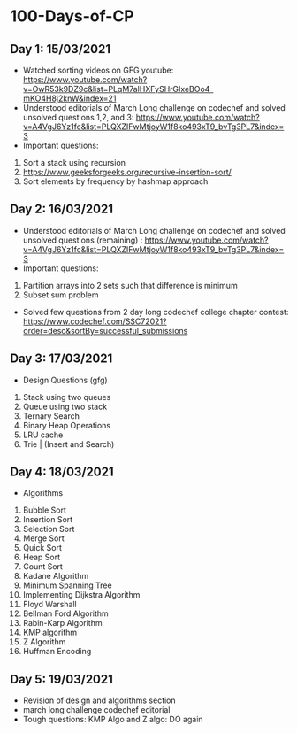 # 100-Days-of-CP

## Day 1: 15/03/2021
- Watched sorting videos on GFG youtube: https://www.youtube.com/watch?v=OwR53k9DZ9c&list=PLqM7alHXFySHrGIxeBOo4-mKO4H8j2knW&index=21
- Understood editorials of March Long challenge on codechef and solved unsolved questions 1,2, and 3: https://www.youtube.com/watch?v=A4VgJ6Yz1fc&list=PLQXZIFwMtjoyW1f8ko493xT9_bvTg3PL7&index=3
- Important questions:
1. Sort a stack using recursion
2. https://www.geeksforgeeks.org/recursive-insertion-sort/
3. Sort elements by frequency by hashmap approach

## Day 2: 16/03/2021
- Understood editorials of March Long challenge on codechef and solved unsolved questions (remaining) : https://www.youtube.com/watch?v=A4VgJ6Yz1fc&list=PLQXZIFwMtjoyW1f8ko493xT9_bvTg3PL7&index=3
- Important questions:
1. Partition arrays into 2 sets such that difference is minimum
2. Subset sum problem
- Solved few questions from 2 day long codechef college chapter contest: https://www.codechef.com/SSC72021?order=desc&sortBy=successful_submissions

## Day 3: 17/03/2021
- Design Questions (gfg)
1. Stack using two queues
2. Queue using two stack
3. Ternary Search
4. Binary Heap Operations
5. LRU cache
6. Trie | (Insert and Search)

## Day 4: 18/03/2021
- Algorithms
1. Bubble Sort
2. Insertion Sort
3. Selection Sort
4. Merge Sort
5. Quick Sort
6. Heap Sort
7. Count Sort
8. Kadane Algorithm
9. Minimum Spanning Tree
10. Implementing Dijkstra Algorithm
11. Floyd Warshall
12. Bellman Ford Algorithm
13. Rabin-Karp Algorithm
14. KMP algorithm
15. Z Algorithm
16. Huffman Encoding

## Day 5: 19/03/2021
- Revision of design and algorithms section
- march long challenge codechef editorial
- Tough questions: KMP Algo and Z algo: DO again
